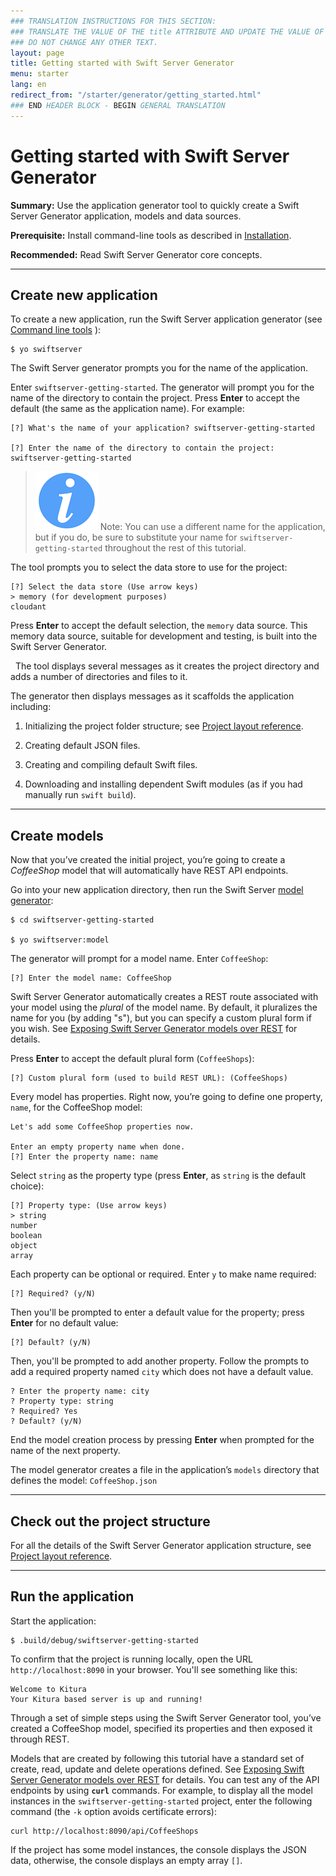 ```yaml
---
### TRANSLATION INSTRUCTIONS FOR THIS SECTION:
### TRANSLATE THE VALUE OF THE title ATTRIBUTE AND UPDATE THE VALUE OF THE lang ATTRIBUTE.
### DO NOT CHANGE ANY OTHER TEXT.
layout: page
title: Getting started with Swift Server Generator
menu: starter
lang: en
redirect_from: "/starter/generator/getting_started.html"
### END HEADER BLOCK - BEGIN GENERAL TRANSLATION
---
```


<div class="titleBlock">
	<h1>Getting started with Swift Server Generator</h1>
</div>

**Summary:** Use the application generator tool to quickly create a Swift Server Generator application, models and data sources.

**Prerequisite:** Install command-line tools as described in [Installation](installation.html).

**Recommended:** Read Swift Server Generator core concepts.

---

## Create new application

To create a new application, run the Swift Server application generator (see [Command line tools](command_line_tools.html) ):

    $ yo swiftserver

The Swift Server generator prompts you for the name of the application.

Enter `swiftserver-getting-started`. The generator will prompt you for the name of the directory to contain the project. Press **Enter** to accept the default (the same as the application name). For example:

    [?] What's the name of your application? swiftserver-getting-started

    [?] Enter the name of the directory to contain the project: swiftserver-getting-started

  > ![info] Note: You can use a different name for the application, but if you do, be sure to substitute your name for `swiftserver-getting-started` throughout the rest of this tutorial.

The tool prompts you to select the data store to use for the project:

    [?] Select the data store (Use arrow keys)
    > memory (for development purposes)
    cloudant

Press **Enter** to accept the default selection, the `memory` data source. This memory data source, suitable for development and testing, is built into the Swift Server Generator.

  The tool displays several messages as it creates the project directory and adds a number of directories and files to it. 

The generator then displays messages as it scaffolds the application including:

1.  Initializing the project folder structure; see [Project layout reference](project_layout_reference.html).

2.  Creating default JSON files.

3.  Creating and compiling default Swift files.

4.  Downloading and installing dependent Swift modules (as if you had manually run `swift build`).

---

## Create models

Now that you’ve created the initial project, you’re going to create a *CoffeeShop* model that will automatically have REST API endpoints.

Go into your new application directory, then run the Swift Server [model generator](command_line_tools.html#model-generator):

    $ cd swiftserver-getting-started

    $ yo swiftserver:model

The generator will prompt for a model name.  Enter `CoffeeShop`:

    [?] Enter the model name: CoffeeShop

Swift Server Generator automatically creates a REST route associated with your model using the *plural* of the model name.  By default, it pluralizes the name for you (by adding "s"), but you can specify a custom plural form if you wish.  See [Exposing Swift Server Generator models over REST](exposing_ssg_models_over_rest.html) for details.  

Press **Enter** to accept the default plural form (`CoffeeShops`):

    [?] Custom plural form (used to build REST URL): (CoffeeShops)

Every model has properties.  Right now, you’re going to define one property, `name`, for the CoffeeShop model:

    Let's add some CoffeeShop properties now.

    Enter an empty property name when done.
    [?] Enter the property name: name

Select `string` as the property type (press **Enter**, as `string` is the default choice):

    [?] Property type: (Use arrow keys)
    > string
    number
    boolean
    object
    array

Each property can be optional or required. Enter `y` to make name required:

    [?] Required? (y/N)

Then you'll be prompted to enter a default value for the property; press **Enter** for no default value:

    [?] Default? (y/N)

Then, you'll be prompted to add another property. Follow the prompts to add a required property named `city` which does not have a default value.

    ? Enter the property name: city
    ? Property type: string
    ? Required? Yes
    ? Default? (y/N)

End the model creation process by pressing **Enter** when prompted for the name of the next property.

The model generator creates a file in the application’s `models` directory that defines the model: `CoffeeShop.json`

---

## Check out the project structure

For all the details of the Swift Server Generator application structure, see [Project layout reference](project_layout_reference.html).

---

## Run the application

Start the application:

    $ .build/debug/swiftserver-getting-started

To confirm that the project is running locally, open the URL
`http://localhost:8090` in your browser. You'll see something like this:

    Welcome to Kitura
    Your Kitura based server is up and running!

Through a set of simple steps using the Swift Server Generator tool, you’ve created a CoffeeShop model, specified its properties and then exposed it through REST.

Models that are created by following this tutorial have a standard set of create, read, update and delete operations defined. See [Exposing Swift Server Generator models over REST](exposing_ssg_models_over_rest.html) for details. You can test any of the API endpoints by using **`curl`** commands. For example, to display all the model instances in the `swiftserver-getting-started` project, enter the following command (the `-k` option avoids certificate errors):

    curl http://localhost:8090/api/CoffeeShops

If the project has some model instances, the console displays the JSON data, otherwise, the console displays an empty array `[]`.

[info]: ../../../assets/info-blue.png
[tip]: ../../../assets/lightbulb-yellow.png
[warning]: ../../../assets/warning-red.png
